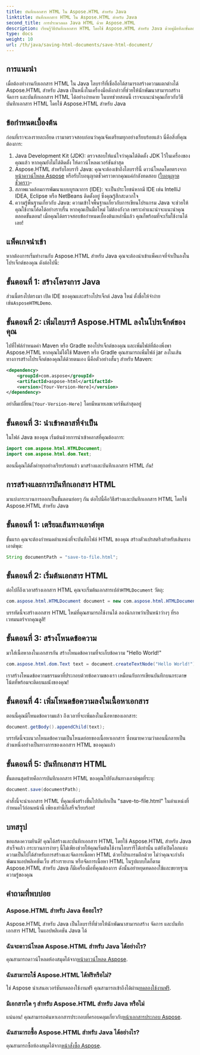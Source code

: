 ```yaml
---
title: บันทึกเอกสาร HTML ใน Aspose.HTML สำหรับ Java
linktitle: บันทึกเอกสาร HTML ใน Aspose.HTML สำหรับ Java
second_title: การประมวลผล Java HTML ด้วย Aspose.HTML
description: เรียนรู้วิธีบันทึกเอกสาร HTML โดยใช้ Aspose.HTML สำหรับ Java ด้วยคู่มือทีละขั้นตอนครอบคลุมนี้ซึ่งออกแบบมาสำหรับผู้เริ่มต้นและผู้เชี่ยวชาญ
type: docs
weight: 10
url: /th/java/saving-html-documents/save-html-document/
---
```

## การแนะนำ
เมื่อต้องทำงานกับเอกสาร HTML ใน Java ไลบรารีที่เชื่อถือได้สามารถสร้างความแตกต่างได้ Aspose.HTML สำหรับ Java เป็นหนึ่งในเครื่องมือดังกล่าวที่ช่วยให้นักพัฒนาสามารถสร้าง จัดการ และบันทึกเอกสาร HTML ได้อย่างง่ายดาย ในบทช่วยสอนนี้ เราจะแนะนำคุณเกี่ยวกับวิธีบันทึกเอกสาร HTML โดยใช้ Aspose.HTML สำหรับ Java 
## ข้อกำหนดเบื้องต้น
ก่อนที่เราจะลงรายละเอียด เรามาตรวจสอบก่อนว่าคุณจัดเตรียมทุกอย่างเรียบร้อยแล้ว นี่คือสิ่งที่คุณต้องการ:
1. Java Development Kit (JDK): ตรวจสอบให้แน่ใจว่าคุณได้ติดตั้ง JDK ไว้ในเครื่องของคุณแล้ว หากคุณยังไม่ได้ติดตั้ง ให้ดาวน์โหลดเวอร์ชันล่าสุด
2.  Aspose.HTML สำหรับไลบรารี Java: คุณจะต้องเข้าถึงไลบรารีนี้ ดาวน์โหลดโดยตรงจาก[หน้าดาวน์โหลด Aspose](https://releases.aspose.com/html/java/) หรือรับใบอนุญาตชั่วคราวหากคุณแค่กำลังทดสอบ ([ใบอนุญาตชั่วคราว](https://purchase.aspose.com/temporary-license/)-
3. สภาพแวดล้อมการพัฒนาแบบบูรณาการ (IDE): จะเป็นประโยชน์หากมี IDE เช่น IntelliJ IDEA, Eclipse หรือ NetBeans ติดตั้งอยู่ ซึ่งคุณรู้สึกสะดวกใจ
4. ความรู้พื้นฐานเกี่ยวกับ Java: ความเข้าใจพื้นฐานเกี่ยวกับการเขียนโปรแกรม Java จะช่วยให้คุณใช้งานโค้ดได้อย่างราบรื่น หากคุณเป็นมือใหม่ ไม่ต้องกังวล เพราะคำแนะนำจะแนะนำคุณตลอดขั้นตอน!
เมื่อคุณได้ตรวจสอบข้อกำหนดเบื้องต้นเหล่านี้แล้ว คุณก็พร้อมที่จะเริ่มใช้งานได้เลย!
## แพ็คเกจนำเข้า
หากต้องการเริ่มทำงานกับ Aspose.HTML สำหรับ Java คุณจะต้องนำเข้าแพ็คเกจที่จำเป็นลงในโปรเจ็กต์ของคุณ ดังต่อไปนี้:
## ขั้นตอนที่ 1: สร้างโครงการ Java
 ส่วนนี้ตรงไปตรงมา เปิด IDE ของคุณและสร้างโปรเจ็กต์ Java ใหม่ ตั้งชื่อให้จำง่าย เช่น`AsposeHTMLDemo`.
## ขั้นตอนที่ 2: เพิ่มไลบรารี Aspose.HTML ลงในโปรเจ็กต์ของคุณ
ไปที่ไฟล์กำหนดค่า Maven หรือ Gradle ของโปรเจ็กต์ของคุณ และเพิ่มไฟล์ที่ต้องพึ่งพา Aspose.HTML หากคุณไม่ได้ใช้ Maven หรือ Gradle คุณสามารถเพิ่มไฟล์ jar ลงในเส้นทางการสร้างโปรเจ็กต์ของคุณได้ด้วยตนเอง นี่คือตัวอย่างสั้นๆ สำหรับ Maven:
```xml
<dependency>
    <groupId>com.aspose</groupId>
    <artifactId>aspose-html</artifactId>
    <version>[Your-Version-Here]</version>
</dependency>
```
 อย่าลืมเปลี่ยน`[Your-Version-Here]` โดยมีหมายเลขเวอร์ชันล่าสุดอยู่
## ขั้นตอนที่ 3: นำเข้าคลาสที่จำเป็น
ในไฟล์ Java ของคุณ เริ่มต้นด้วยการนำเข้าคลาสที่คุณต้องการ:
```java
import com.aspose.html.HTMLDocument;
import com.aspose.html.dom.Text;
```
ตอนนี้คุณได้ตั้งค่าทุกอย่างเรียบร้อยแล้ว มาสร้างและบันทึกเอกสาร HTML กัน!
## การสร้างและการบันทึกเอกสาร HTML
มาแบ่งกระบวนการออกเป็นขั้นตอนย่อยๆ กัน ต่อไปนี้คือวิธีสร้างและบันทึกเอกสาร HTML โดยใช้ Aspose.HTML สำหรับ Java
## ขั้นตอนที่ 1: เตรียมเส้นทางเอาต์พุต
ขั้นแรก คุณจะต้องกำหนดตำแหน่งที่จะบันทึกไฟล์ HTML ของคุณ สร้างตัวแปรสตริงสำหรับเส้นทางเอาต์พุต:
```java
String documentPath = "save-to-file.html";
```
## ขั้นตอนที่ 2: เริ่มต้นเอกสาร HTML
 ต่อไปก็ถึงเวลาสร้างเอกสาร HTML คุณจะเริ่มต้นเอกสารเปล่า`HTMLDocument` วัตถุ:
```java
com.aspose.html.HTMLDocument document = new com.aspose.html.HTMLDocument();
```
บรรทัดนี้จะสร้างเอกสาร HTML ใหม่ที่คุณสามารถใช้งานได้ ลองนึกภาพว่าเป็นหน้าว่างๆ ที่รอเวทมนตร์จากคุณดูสิ!
## ขั้นตอนที่ 3: สร้างโหนดข้อความ
มาใส่เนื้อหาลงในเอกสารกัน สร้างโหนดข้อความที่จะเก็บข้อความ "Hello World!"
```java
com.aspose.html.dom.Text text = document.createTextNode("Hello World!");
```
เราสร้างโหนดข้อความธรรมดาที่ประกอบด้วยข้อความของเรา เหมือนกับการเขียนบันทึกบนกระดาษโน้ตที่พร้อมจะติดบนผนังของคุณ!
## ขั้นตอนที่ 4: เพิ่มโหนดข้อความลงในเนื้อหาเอกสาร
ตอนนี้คุณมีโหนดข้อความแล้ว ถึงเวลาที่จะเพิ่มลงในเนื้อหาของเอกสาร:
```java
document.getBody().appendChild(text);
```
บรรทัดนี้จะผนวกโหนดข้อความเป็นโหนดย่อยของเนื้อหาเอกสาร ซึ่งหมายความว่าตอนนี้กลายเป็นส่วนหนึ่งอย่างเป็นทางการของเอกสาร HTML ของคุณแล้ว
## ขั้นตอนที่ 5: บันทึกเอกสาร HTML
ขั้นตอนสุดท้ายคือการบันทึกเอกสาร HTML ของคุณไปยังเส้นทางเอาต์พุตที่ระบุ:
```java
document.save(documentPath);
```
คำสั่งนี้จะนำเอกสาร HTML ที่คุณเพิ่งสร้างขึ้นไปบันทึกเป็น "save-to-file.html" ในตำแหน่งที่กำหนดไว้ก่อนหน้านี้ เพียงเท่านี้ก็เสร็จเรียบร้อย!
## บทสรุป
ขอแสดงความยินดี! คุณได้สร้างและบันทึกเอกสาร HTML โดยใช้ Aspose.HTML สำหรับ Java สำเร็จแล้ว กระบวนการง่ายๆ นี้ไม่เพียงช่วยให้คุณเริ่มต้นใช้งานไลบรารีได้เท่านั้น แต่ยังเปิดโลกแห่งความเป็นไปได้สำหรับการสร้างและจัดการเนื้อหา HTML ด้วยโปรแกรมอีกด้วย
ไม่ว่าคุณจะกำลังพัฒนาแอปพลิเคชันเว็บ สร้างรายงาน หรือจัดการเนื้อหา HTML ในรูปแบบใดก็ตาม Aspose.HTML สำหรับ Java ก็มีเครื่องมือที่คุณต้องการ ดังนั้นอย่าหยุดทดลองใช้และขยายฐานความรู้ของคุณ
## คำถามที่พบบ่อย
### Aspose.HTML สำหรับ Java คืออะไร?  
Aspose.HTML สำหรับ Java เป็นไลบรารีที่ช่วยให้นักพัฒนาสามารถสร้าง จัดการ และบันทึกเอกสาร HTML ในแอปพลิเคชัน Java ได้
### ฉันจะดาวน์โหลด Aspose.HTML สำหรับ Java ได้อย่างไร?  
 คุณสามารถดาวน์โหลดห้องสมุดได้จาก[หน้าดาวน์โหลด Aspose](https://releases.aspose.com/html/java/).
### ฉันสามารถใช้ Aspose.HTML ได้ฟรีหรือไม่?  
 ใช่ Aspose นำเสนอเวอร์ชันทดลองใช้งานฟรี คุณสามารถเข้าถึงได้ผ่าน[ทดลองใช้งานฟรี](https://releases.aspose.com/).
### มีเอกสารใด ๆ สำหรับ Aspose.HTML สำหรับ Java หรือไม่  
 แน่นอน! คุณสามารถค้นหาเอกสารประกอบที่ครอบคลุมเกี่ยวกับ[หน้าเอกสารประกอบ Aspose](https://reference.aspose.com/html/java/).
### ฉันสามารถซื้อ Aspose.HTML สำหรับ Java ได้อย่างไร?  
 คุณสามารถซื้อห้องสมุดได้จาก[หน้าสั่งซื้อ Aspose](https://purchase.aspose.com/buy).